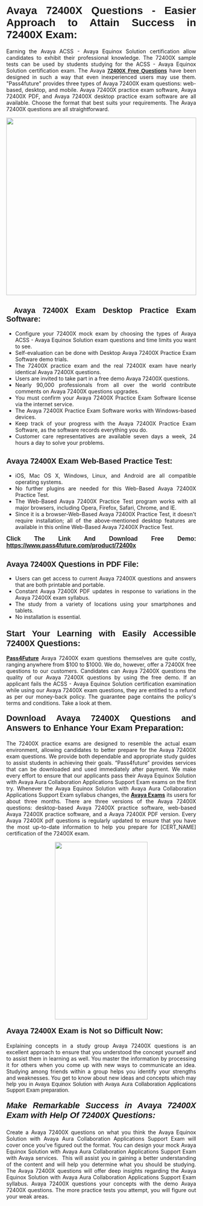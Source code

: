 <h1 style="text-align: justify;"><span style="font-family:Tahoma,Geneva,sans-serif;"><strong>Avaya 72400X Questions - Easier Approach to Attain Success in 72400X Exam:</strong></span></h1>

<p style="text-align: justify;">Earning the Avaya ACSS - Avaya Equinox Solution certification allow candidates to exhibit their professional knowledge. The 72400X sample tests can be used by students studying for the ACSS - Avaya Equinox Solution certification exam. The Avaya <a href="https://www.pass4future.com/questions/avaya/72400x"><span style="font-family:Tahoma,Geneva,sans-serif;"><strong>72400X Free Questions</strong></span></a> have been designed in such a way that even inexperienced users may use them. "Pass4future" provides three types of Avaya 72400X exam questions: web-based, desktop, and mobile. Avaya 72400X practice exam software, Avaya 72400X PDF, and Avaya 72400X desktop practice exam software are all available. Choose the format that best suits your requirements. The Avaya 72400X questions are all straightforward.</p>

<p style="text-align: justify;"><a href="https://www.pass4future.com/product/72400x"><img alt="" src="https://lh3.googleusercontent.com/pw/AM-JKLU5_aushiRQbaoUdVonD_1om6esFnUm_j21jdeI1V3aesz_ETcO2Y8QVj0ZamD1vJ__MzXKNoh3XzzrDTXgudBuMwEatvdphNwcixeZDIncATvFdVanIchOfqVuIJHbWkG03KYMH2pwXnb7WaAnvI3g=w1366-h490-no?authuser=0" style="width: 100%; height: 470px;" /></a></p>

<h2 style="text-align: justify;"><strong><span style="font-family:Tahoma,Geneva,sans-serif;"><span style="font-size:20px;"> Avaya 72400X Exam Desktop Practice Exam Software:</span></span></strong></h2>

<ul>
	<li style="text-align: justify;">Configure your 72400X mock exam by choosing the types of Avaya ACSS - Avaya Equinox Solution exam questions and time limits you want to see.</li>
	<li style="text-align: justify;">Self-evaluation can be done with Desktop Avaya 72400X Practice Exam Software demo trials.</li>
	<li style="text-align: justify;">The 72400X practice exam and the real 72400X exam have nearly identical Avaya 72400X questions.</li>
	<li style="text-align: justify;">Users are invited to take part in a free demo Avaya 72400X questions.</li>
	<li style="text-align: justify;">Nearly 90,000 professionals from all over the world contribute comments on Avaya 72400X questions upgrades.</li>
	<li style="text-align: justify;">You must confirm your Avaya 72400X Practice Exam Software license via the internet service.</li>
	<li style="text-align: justify;">The Avaya 72400X Practice Exam Software works with Windows-based devices.</li>
	<li style="text-align: justify;">Keep track of your progress with the Avaya 72400X Practice Exam Software, as the software records everything you do.</li>
	<li style="text-align: justify;">Customer care representatives are available seven days a week, 24 hours a day to solve your problems.</li>
</ul>

<h2 style="text-align: justify;"><span style="font-family:Tahoma,Geneva,sans-serif;"><strong><span style="font-size:20px;">Avaya 72400X Exam Web-Based Practice Test:</span></strong></span></h2>

<ul>
	<li style="text-align: justify;">iOS, Mac OS X, Windows, Linux, and Android are all compatible operating systems.</li>
	<li style="text-align: justify;">No further plugins are needed for this Web-Based Avaya 72400X Practice Test.</li>
	<li style="text-align: justify;">The Web-Based Avaya 72400X Practice Test program works with all major browsers, including Opera, Firefox, Safari, Chrome, and IE.</li>
	<li style="text-align: justify;">Since it is a browser-Web-Based Avaya 72400X Practice Test, it doesn't require installation; all of the above-mentioned desktop features are available in this online Web-Based Avaya 72400X Practice Test.</li>
</ul>

<p style="text-align: justify;"><span style="font-family:Tahoma,Geneva,sans-serif;"><span style="font-size:16px;"><strong>Click The Link And Download Free Demo:</strong></span></span> <a href="https://www.pass4future.com/product/72400x"><span style="font-family:Tahoma,Geneva,sans-serif;"><span style="font-size:16px;"><strong>https://www.pass4future.com/product/72400x</strong></span></span></a></p>

<h2 style="text-align: justify;"><strong><span style="font-family:Tahoma,Geneva,sans-serif;"><span style="font-size:20px;">Avaya 72400X Questions in PDF File:</span></span></strong></h2>

<ul>
	<li style="text-align: justify;">Users can get access to current Avaya 72400X questions and answers that are both printable and portable.</li>
	<li style="text-align: justify;">Constant Avaya 72400X PDF updates in response to variations in the Avaya 72400X exam syllabus.</li>
	<li style="text-align: justify;">The study from a variety of locations using your smartphones and tablets.</li>
	<li style="text-align: justify;">No installation is essential.</li>
</ul>

<h3 style="text-align: justify;"><span style="font-family:Tahoma,Geneva,sans-serif;"><strong><span style="font-size:22px;">Start Your Learning with Easily Accessible 72400X Questions:</span></strong></span></h3>

<p style="text-align: justify;"><strong><a href="https://www.pass4future.com/">Pass4Future</a></strong> Avaya 72400X exam questions themselves are quite costly, ranging anywhere from $100 to $1000. We do, however, offer a 72400X free questions to our customers. Candidates can Avaya 72400X questions the quality of our Avaya 72400X questions by using the free demo. If an applicant fails the ACSS - Avaya Equinox Solution certification examination while using our Avaya 72400X exam questions, they are entitled to a refund as per our money-back policy. The guarantee page contains the policy's terms and conditions. Take a look at them.</p>

<h4 style="text-align: justify;"><strong><span style="font-family:Tahoma,Geneva,sans-serif;"><span style="font-size:22px;">Download Avaya 72400X Questions and Answers to Enhance Your Exam Preparation:</span></span></strong></h4>

<p style="text-align: justify;">The 72400X practice exams are designed to resemble the actual exam environment, allowing candidates to better prepare for the Avaya 72400X exam questions. We provide both dependable and appropriate study guides to assist students in achieving their goals. “Pass4future” provides services that can be downloaded and used immediately after payment. We make every effort to ensure that our applicants pass their Avaya Equinox Solution with Avaya Aura Collaboration Applications Support Exam exams on the first try. Whenever the Avaya Equinox Solution with Avaya Aura Collaboration Applications Support Exam syllabus changes, the <strong><a href="https://www.pass4future.com/avaya">Avaya Exams</a></strong> its users for about three months. There are three versions of the Avaya 72400X questions: desktop-based Avaya 72400X practice software, web-based Avaya 72400X practice software, and a Avaya 72400X PDF version. Every Avaya 72400X pdf questions is regularly updated to ensure that you have the most up-to-date information to help you prepare for [CERT_NAME] certification of the 72400X exam.</p>

<p style="text-align: center;"><a href="https://www.pass4future.com/product/72400x"><img alt="" src="https://lh3.googleusercontent.com/pw/AM-JKLV3yUm3jiqqIo1xIsj1VJ_UeysYexQY-pRYO0rIFl3vg11QZioN-gzffpw2AfKqFynWuvoXOreWrWS0swpr4xmOSWfwII2jvatteuqrfxiWGFBSHPiZUCoi33jqeymK5dmu-0enyX6tayRCAMHw05jv=s617-no?authuser=0" style="width: 70%; height: 470px;" /></a></p>

<h4 style="text-align: justify;"><strong><span style="font-family:Tahoma,Geneva,sans-serif;"><span style="font-size:20px;">Avaya 72400X Exam is Not so Difficult Now:</span></span></strong></h4>

<p style="text-align: justify;">Explaining concepts in a study group Avaya 72400X questions is an excellent approach to ensure that you understood the concept yourself and to assist them in learning as well. You master the information by processing it for others when you come up with new ways to communicate an idea. Studying among friends within a group helps you identify your strengths and weaknesses. You get to know about new ideas and concepts <span style="font-family:Tahoma,Geneva,sans-serif;">which may help you in Avaya Equinox Solution with Avaya Aura Collaboration Applications Support Exam preparation.</span></p>

<h5 style="text-align: justify;"><span style="font-family:Tahoma,Geneva,sans-serif;"><span style="font-size:22px;"><strong>Make Remarkable Success in Avaya 72400X Exam with Help Of 72400X Questions:</strong></span></span></h5>

<p style="text-align: justify;">Create a Avaya 72400X questions on what you think the Avaya Equinox Solution with Avaya Aura Collaboration Applications Support Exam will cover once you've figured out the format. You can design your mock Avaya Equinox Solution with Avaya Aura Collaboration Applications Support Exam with Avaya services.  This will assist you in gaining a better understanding of the content and will help you determine what you should be studying. The Avaya 72400X questions will offer deep insights regarding the Avaya Equinox Solution with Avaya Aura Collaboration Applications Support Exam syllabus. Avaya 72400X questions your concepts with the demo Avaya 72400X questions. The more practice tests you attempt, you will figure out your weak areas.</p>
